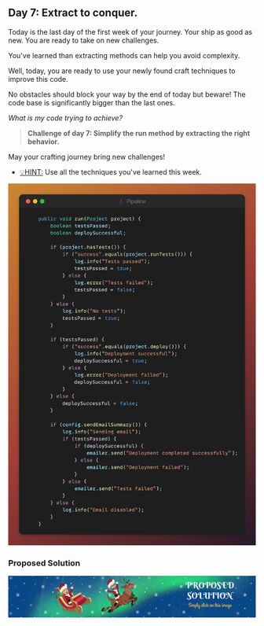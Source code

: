 ## Day 7: Extract to conquer.

Today is the last day of the first week of your journey.
Your ship as good as new. You are ready to take on new challenges.

You've learned than extracting methods can help you avoid complexity.

Well, today, you are ready to use your newly found craft techniques
to improve this code.

No obstacles should block your way by the end of today but beware! The code base
is significantly bigger than the last ones.

_What is my code trying to achieve?_

>**Challenge of day 7: Simplify the run method by extracting the right behavior.**

May your crafting journey bring new challenges!

- <u>💡HINT:</u> Use all the techniques you've learned this week.

![snippet of the day](snippet.png)

### Proposed Solution
[![Proposed Solution Guide](../../img/proposed-solution.png)](solution/step-by-step.md)